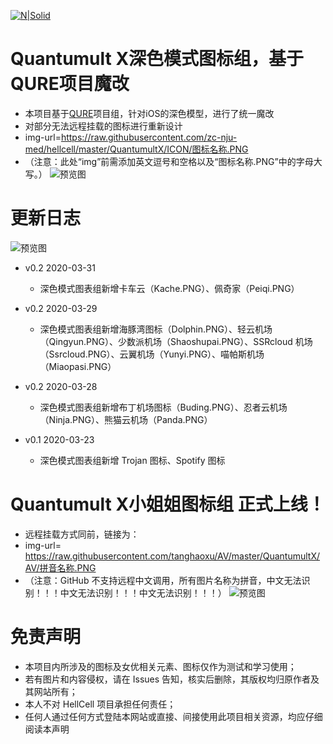 [![N|Solid](https://cldup.com/dTxpPi9lDf.thumb.png)](https://nodesource.com/products/nsolid)

# Quantumult X深色模式图标组，基于QURE项目魔改

  - 本项目基于[QURE](https://github.com/Koolson/Qure)项目组，针对iOS的深色模型，进行了统一魔改
  - 对部分无法远程挂载的图标进行重新设计
  - img-url=https://raw.githubusercontent.com/zc-nju-med/hellcell/master/QuantumultX/ICON/图标名称.PNG
  - （注意：此处“img”前需添加英文逗号和空格以及“图标名称.PNG”中的字母大写。）
![预览图](https://github.com/zc-nju-med/hellcell/blob/master/QuantumultX/show.png)

# 更新日志
![预览图](https://github.com/zc-nju-med/hellcell/blob/master/QuantumultX/airport.png)
  - v0.2 2020-03-31
    -  深色模式图表组新增卡车云（Kache.PNG）、佩奇家（Peiqi.PNG）
  - v0.2 2020-03-29
    -  深色模式图表组新增海豚湾图标（Dolphin.PNG）、轻云机场（Qingyun.PNG）、少数派机场（Shaoshupai.PNG）、SSRcloud
    机场（Ssrcloud.PNG）、云翼机场（Yunyi.PNG）、喵帕斯机场（Miaopasi.PNG）

  - v0.2 2020-03-28
    -  深色模式图表组新增布丁机场图标（Buding.PNG）、忍者云机场（Ninja.PNG）、熊猫云机场（Panda.PNG）
  
  - v0.1 2020-03-23
    -  深色模式图表组新增 Trojan 图标、Spotify 图标

# Quantumult X小姐姐图标组 正式上线！

  - 远程挂载方式同前，链接为：
  - img-url= https://raw.githubusercontent.com/tanghaoxu/AV/master/QuantumultX/AV/拼音名称.PNG
  - （注意：GitHub 不支持远程中文调用，所有图片名称为拼音，中文无法识别！！！中文无法识别！！！中文无法识别！！！）
![预览图](https://github.com/zc-nju-med/hellcell/blob/master/QuantumultX/AV.png)

# 免责声明
  - 本项目内所涉及的图标及女优相关元素、图标仅作为测试和学习使用；
  - 若有图片和内容侵权，请在 Issues 告知，核实后删除，其版权均归原作者及其网站所有；
  - 本人不对 HellCell 项目承担任何责任；
  - 任何人通过任何方式登陆本网站或直接、间接使用此项目相关资源，均应仔细阅读本声明
